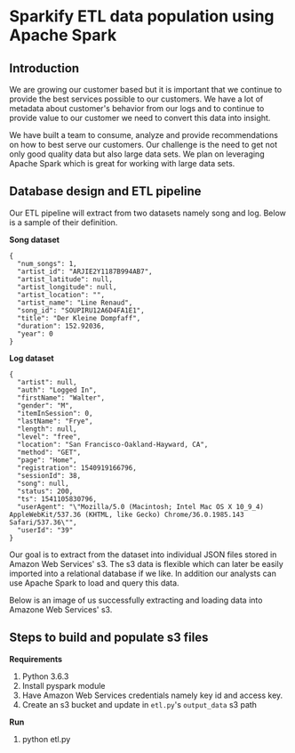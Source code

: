 # Sparkify ETL data population using Apache Spark

## Introduction
We are growing our customer based but it is important that we continue to provide the best services possible to our customers. We have a lot of metadata about customer's behavior from our logs and to continue to provide value to our customer we need to convert this data into insight. 

We have built a team to consume, analyze and provide recommendations on how to best serve our customers. Our challenge is the need to get not only good quality data but also large data sets. We plan on leveraging Apache Spark which is great for working with large data sets. 

## Database design and ETL pipeline
Our ETL pipeline will extract from two datasets namely song and log. Below is a sample of their definition.

**Song dataset**
```
{
  "num_songs": 1,
  "artist_id": "ARJIE2Y1187B994AB7",
  "artist_latitude": null,
  "artist_longitude": null,
  "artist_location": "",
  "artist_name": "Line Renaud",
  "song_id": "SOUPIRU12A6D4FA1E1",
  "title": "Der Kleine Dompfaff",
  "duration": 152.92036,
  "year": 0
}
```

**Log dataset**
```
{
  "artist": null,
  "auth": "Logged In",
  "firstName": "Walter",
  "gender": "M",
  "itemInSession": 0,
  "lastName": "Frye",
  "length": null,
  "level": "free",
  "location": "San Francisco-Oakland-Hayward, CA",
  "method": "GET",
  "page": "Home",
  "registration": 1540919166796,
  "sessionId": 38,
  "song": null,
  "status": 200,
  "ts": 1541105830796,
  "userAgent": "\"Mozilla/5.0 (Macintosh; Intel Mac OS X 10_9_4) AppleWebKit/537.36 (KHTML, like Gecko) Chrome/36.0.1985.143 Safari/537.36\"",
  "userId": "39"
}
```

Our goal is to extract from the dataset into individual JSON files stored in Amazon Web Services' s3. The s3 data is flexible which can later be easily imported into a relational database if we like. In addition our analysts can use Apache Spark to load and query this data.

Below is an image of us successfully extracting and loading data into Amazone Web Services' s3. 

## Steps to build and populate s3 files
**Requirements**
1. Python 3.6.3
2. Install pyspark module
3. Have Amazon Web Services credentials namely key id and access key.
3. Create an s3 bucket and update in `etl.py`'s `output_data` s3 path

**Run**
1. python etl.py
